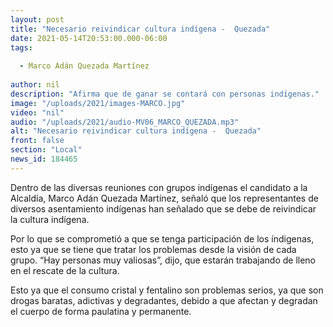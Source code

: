 ```yaml
---
layout: post
title: "Necesario reivindicar cultura indígena -  Quezada"
date: 2021-05-14T20:53:00.000-06:00
tags:
  
  - Marco Adán Quezada Martínez
  
author: nil
description: "Afirma que de ganar se contará con personas indígenas."
image: "/uploads/2021/images-MARCO.jpg"
video: "nil"
audio: "/uploads/2021/audio-MV06_MARCO_QUEZADA.mp3"
alt: "Necesario reivindicar cultura indígena -  Quezada"
front: false
section: "Local"
news_id: 184465
---
```


Dentro de las diversas reuniones con grupos indígenas el candidato a la Alcaldía, Marco Adán Quezada Martínez, señaló que los representantes de diversos asentamiento indígenas han señalado que se debe de reivindicar la cultura indígena.

Por lo que se comprometió a que se tenga participación de los índigenas, esto ya que se tiene que tratar los problemas desde la visión de cada grupo. “Hay personas muy valiosas”, dijo, que estarán trabajando de lleno en el rescate de la cultura.

Esto ya que el consumo cristal y fentalino son problemas serios, ya que son drogas baratas, adictivas y degradantes, debido a que afectan y degradan el cuerpo de forma paulatina y permanente.
